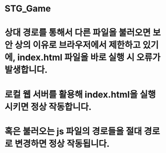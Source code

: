 # STG_Game
# 상대 경로를 통해서 다른 파일을 불러오면 보안 상의 이유로 브라우저에서 제한하고 있기에, index.html 파일을 바로 실행 시 오류가 발생합니다.
# 로컬 웹 서버를 활용해 index.html을 실행시키면 정상 작동합니다.
# 혹은 불러오는 js 파일의 경로들을 절대 경로로 변경하면 정상 작동됩니다.
